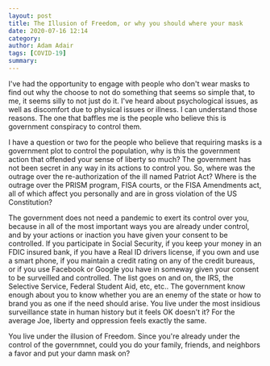 ```yaml
---
layout: post
title: The Illusion of Freedom, or why you should where your mask
date: 2020-07-16 12:14
category: 
author: Adam Adair
tags: [COVID-19]
summary: 
---
```


I've had the opportunity to engage with people who don't wear masks to find out why the choose to not do something
that seems so simple that, to me, it seems silly to not just do it. I've heard about psychological issues, as well 
as discomfort due to physical issues or illness. I can understand those reasons. The one that baffles me is the 
people who believe this is government conspiracy to control them.  

I have a question or two for the people who believe that requiring masks is a government 
plot to control the population, why is this the government action that offended your sense of liberty so much? 
The government has not been secret in any way in its actions to control you. So, where was the outrage over the
re-authorization of the ill named Patriot Act? Where is the outrage over the PRISM program, FISA courts, or the 
FISA Amendments act, all of which affect you personally and are in gross violation of the US Constitution? 

The government does not need a pandemic to exert its control over you, because in all of the most important ways
you are already under control, and by your actions or inaction you have given your consent to be controlled. 
If you participate in Social Security, if you keep your money in an FDIC insured bank, if you have a Real ID 
drivers license, if you own and use a smart phone, if you maintain a credit rating on any of the credit bureaus, 
or if you use Facebook or Google you have in someway given your consent to be surveilled and controlled. The list
goes on and on, the IRS, the Selective Service, Federal Student Aid, etc, etc.. The government know enough about
you to know whether you are an enemy of the state or how to brand you as one if the need should
arise. You live under the most insidious surveillance state in human history but it feels OK doesn't it? For 
the average Joe, liberty and oppression feels exactly the same.

You live under the illusion of Freedom. Since you're already under the control of the governmnet, could you do your 
family, friends, and neighbors a favor and put your damn mask on?